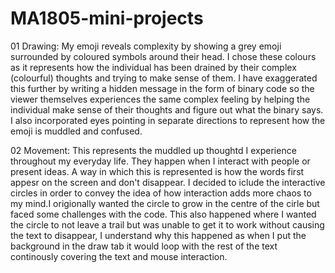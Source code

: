 # MA1805-mini-projects

01 Drawing: My emoji reveals complexity by showing a grey emoji surrounded by coloured symbols around their head. I chose these colours as it represents how the individual has been drained by their complex (colourful) thoughts and trying to make sense of them. I have exaggerated this further by writing a hidden message in the form of binary code so the viewer themselves experiences the same complex feeling by helping the individual make sense of their thoughts and figure out what the binary says. I also incorporated eyes pointing in separate directions to represent how the emoji is muddled and confused.

02 Movement: This represents the muddled up thoughtd I experience throughout my everyday life. They happen when I interact with people or present ideas. A way in which this is represented is how the words first appesr on the screen and don't disappear. I decided to iclude the interactive circles in order to convey the idea of how interaction adds more chaos to my mind.I origionally wanted the circle to grow in the centre of the cirle but faced some challenges with the code. This also happened where I wanted the circle to not leave a trail but was unable to get it to work without causing the text to disappear, I understand why this happened as when I put the background in the draw tab it would loop with the rest of the text continously covering the text and mouse interaction. 
